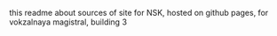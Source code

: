 this readme about sources of site for NSK, hosted on github pages, for vokzalnaya magistral, building 3